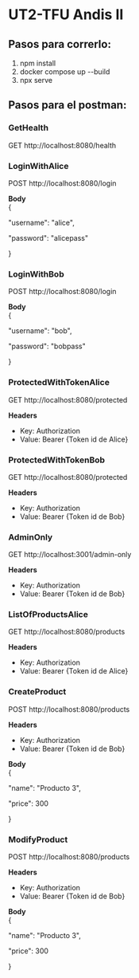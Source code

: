 # UT2-TFU Andis II

## Pasos para correrlo:
1. npm install
2. docker compose up --build
3. npx serve

## Pasos para el postman:

### GetHealth
GET http://localhost:8080/health

### LoginWithAlice
POST http://localhost:8080/login

**Body** <br />
{

  "username": "alice",

  "password": "alicepass"

}

### LoginWithBob
POST http://localhost:8080/login

**Body** <br />
{

  "username": "bob",

  "password": "bobpass"

}

### ProtectedWithTokenAlice
GET http://localhost:8080/protected

**Headers**

- Key: Authorization
- Value: Bearer {Token id de Alice}

### ProtectedWithTokenBob
GET http://localhost:8080/protected

**Headers**

- Key: Authorization
- Value: Bearer {Token id de Bob}

### AdminOnly
GET http://localhost:3001/admin-only

**Headers**

- Key: Authorization
- Value: Bearer {Token id de Bob}

### ListOfProductsAlice
GET http://localhost:8080/products

**Headers**

- Key: Authorization
- Value: Bearer {Token id de Alice}

### CreateProduct
POST http://localhost:8080/products

**Headers**

- Key: Authorization
- Value: Bearer {Token id de Bob}

**Body** <br />
{

  "name": "Producto 3",

  "price": 300

}

### ModifyProduct
POST http://localhost:8080/products

**Headers**

- Key: Authorization
- Value: Bearer {Token id de Bob}

**Body** <br />
{
    
  "name": "Producto 3",

  "price": 300

}